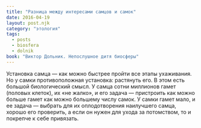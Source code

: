 ```yaml
---
title: "Разница между интересами самцов и самок"
date: 2016-04-19
layout: post.njk
category: "этология"
tags:
  - posts
  - biosfera
  - dolnik
book: "Виктор Дольник. Непослушное дитя биосферы"
---
```


Установка самца — как можно быстрее пройти все этапы ухаживания. Но у самки противоположная установка: растянуть его. В этом есть большой биологический смысл. У самца сотни миллионов гамет (половых клеток), их «не жалко», и его задача — пристроить как можно больше гамет как можно большему числу самок. У самки гамет мало, и ее задача — выбрать для их оплодотворения наилучшего самца, хорошо его проверить, а если он нужен для ухода за потомством, то и покрепче к себе привязать.

